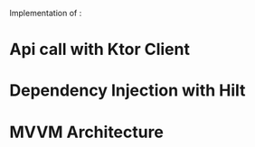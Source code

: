 
Implementation of :
# Api call with Ktor Client
# Dependency Injection with  Hilt 
# MVVM Architecture


